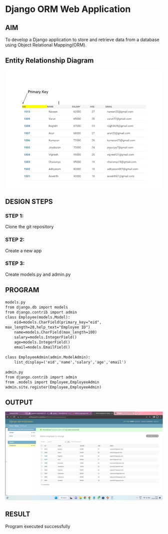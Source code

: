 # Django ORM Web Application

## AIM
To develop a Django application to store and retrieve data from a database using Object Relational Mapping(ORM).

## Entity Relationship Diagram
![Entity Relationship Diagram](./erd.png)

## DESIGN STEPS

### STEP 1:
Clone the git repository

### STEP 2:
Create a new app

### STEP 3:
Create models.py and admin.py

## PROGRAM
```
models.py
from django.db import models
from django.contrib import admin
class Employee(models.Model):
    eid=models.CharField(primary_key="eid", max_length=20,help_text="Employee ID")
    name=models.CharField(max_length=100)
    salary=models.IntegerField()
    age=models.IntegerField()
    email=models.EmailField()

class EmployeeAdmin(admin.ModelAdmin):
    list_display=('eid','name','salary','age','email')

admin.py
from django.contrib import admin
from .models import Employee,EmployeeAdmin
admin.site.register(Employee,EmployeeAdmin)
```

## OUTPUT
![OUTPUT](./Out.png)


## RESULT
Program executed successfully
